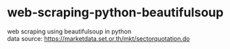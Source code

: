 # web-scraping-python-beautifulsoup
web scraping using beautifulsoup in python <br />
data source: https://marketdata.set.or.th/mkt/sectorquotation.do <br />
